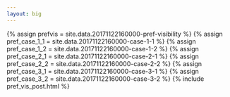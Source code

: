 ```yaml
---
layout: big
---
```

{% assign prefvis = site.data.20171122160000-pref-visibility %}
{% assign pref_case_1_1 = site.data.20171122160000-case-1-1 %}
{% assign pref_case_1_2 = site.data.20171122160000-case-1-2 %}
{% assign pref_case_2_1 = site.data.20171122160000-case-2-1 %}
{% assign pref_case_2_2 = site.data.20171122160000-case-2-2 %}
{% assign pref_case_3_1 = site.data.20171122160000-case-3-1 %}
{% assign pref_case_3_2 = site.data.20171122160000-case-3-2 %}
{% include pref_vis_post.html %}
